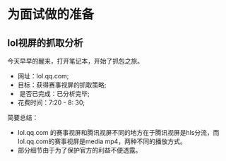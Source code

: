 # 为面试做的准备
## lol视屏的抓取分析
今天早早的醒来，打开笔记本，开始了抓包之旅。

* 网址：lol.qq.com;
* 目标：获得赛事视屏的抓取策略;
*  是否已完成：已分析完毕;
* 花费时间：7:20 - 8: 30;
 
 
简要总结：

* lol.qq.com 的赛事视屏和腾讯视屏不同的地方在于腾讯视屏是hls分流，而lol.qq.com的赛事视屏是media mp4，两种不同的播放方式。
* 部分细节由于为了保护官方的利益不便透露。
